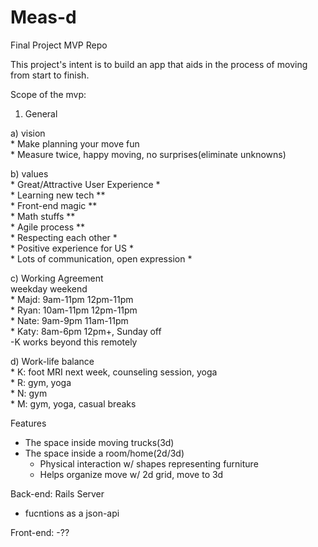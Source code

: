 # Meas-d
Final Project MVP Repo

This project's intent is to build an app that aids in the process of moving from start to finish. 

Scope of the mvp:

1) General  

  a) vision  
    * Make planning your move fun  
    * Measure twice, happy moving, no surprises(eliminate unknowns) 
    
  b) values  
    * Great/Attractive User Experience *  
    * Learning new tech **  
    * Front-end magic **  
    * Math stuffs **  
    * Agile process **  
    * Respecting each other *  
    * Positive experience for US *  
    * Lots of communication, open expression *  
    
  c) Working Agreement  
              weekday     weekend  
    * Majd:   9am-11pm    12pm-11pm  
    * Ryan:   10am-11pm   12pm-11pm  
    * Nate:   9am-9pm     11am-11pm  
    * Katy:   8am-6pm     12pm+, Sunday off  
      -K works beyond this remotely  

  d) Work-life balance  
    * K: foot MRI next week, counseling session, yoga  
    * R: gym, yoga  
    * N: gym  
    * M: gym, yoga, casual breaks  


Features  
  * The space inside moving trucks(3d)
  * The space inside a room/home(2d/3d)
    * Physical interaction w/ shapes representing furniture
    * Helps organize move w/ 2d grid, move to 3d 


Back-end: Rails Server
  - fucntions as a json-api 

Front-end:
 -??
